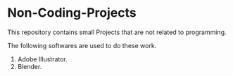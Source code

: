 # Non-Coding-Projects
This repository contains small Projects that are not related to programming. 

The following softwares are used to do these work.

1. Adobe Illustrator.
2. Blender.
